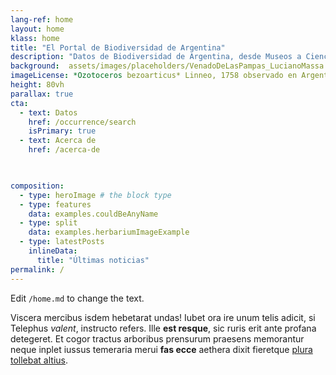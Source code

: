 ```yaml
---
lang-ref: home
layout: home
klass: home
title: "El Portal de Biodiversidad de Argentina"
description: "Datos de Biodiversidad de Argentina, desde Museos a Ciencia Ciudadana"
background:  assets/images/placeholders/VenadoDeLasPampas_LucianoMassa.jpeg
imageLicense: *Ozotoceros bezoarticus* Linneo, 1758 observado en Argentina por Luciano Massa [CC-BY-NC](http://creativecommons.org/licenses/by-nc/4.0/) via [ArgentiNat](https://www.argentinat.org/observations/192394172)
height: 80vh
parallax: true
cta:
  - text: Datos
    href: /occurrence/search
    isPrimary: true
  - text: Acerca de
    href: /acerca-de


      
composition:
  - type: heroImage # the block type
  - type: features
    data: examples.couldBeAnyName
  - type: split
    data: examples.herbariumImageExample
  - type: latestPosts
    inlineData: 
      title: "Últimas noticias"
permalink: /
---
```


Edit `/home.md` to change the text.


Viscera mercibus isdem hebetarat undas! Iubet ora ire unum telis adicit, si
Telephus *valent*, instructo refers. Ille **est resque**, sic ruris erit ante
profana detegeret. Et cogor tractus arboribus prensurum praesens memorantur
neque inplet iussus temeraria merui **fas ecce** aethera dixit fieretque [plura
tollebat altius](http://virgineusque.net/est.html).
